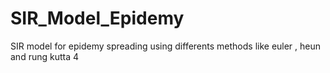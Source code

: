 # SIR_Model_Epidemy
SIR model for epidemy spreading using differents methods like euler , heun and rung kutta 4
